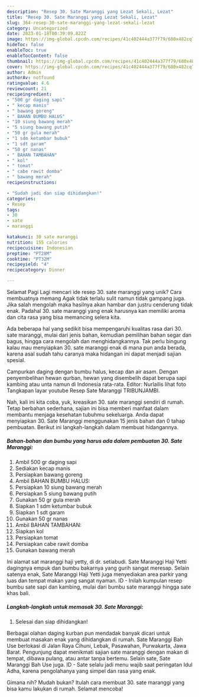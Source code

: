 ```yaml
---
description: "Resep 30. Sate Maranggi yang Lezat Sekali, Lezat"
title: "Resep 30. Sate Maranggi yang Lezat Sekali, Lezat"
slug: 364-resep-30-sate-maranggi-yang-lezat-sekali-lezat
category: Uncategorized
date: 2023-01-18T00:39:09.822Z
image: https://img-global.cpcdn.com/recipes/41c402444a377f79/680x482cq70/30-sate-maranggi-foto-resep-utama.jpg
hideToc: false
enableToc: true
enableTocContent: false
thumbnail: https://img-global.cpcdn.com/recipes/41c402444a377f79/680x482cq70/30-sate-maranggi-foto-resep-utama.jpg
cover: https://img-global.cpcdn.com/recipes/41c402444a377f79/680x482cq70/30-sate-maranggi-foto-resep-utama.jpg
author: Admin
authorAv: notfound
ratingvalue: 4.6
reviewcount: 21
recipeingredient:
- "500 gr daging sapi"
- " kecap manis"
- " bawang goreng"
- " BAHAN BUMBU HALUS"
- "10 siung bawang merah"
- "5 siung bawang putih"
- "50 gr gula merah"
- "1 sdm ketumbar bubuk"
- "1 sdt garam"
- "50 gr nanas"
- " BAHAN TAMBAHAN"
- " kol"
- " tomat"
- " cabe rawit domba"
- " bawang merah"
recipeinstructions:

- "Sudah jadi dan siap dihidangkan!"
categories:
- Resep
tags:
- 30
- sate
- maranggi

katakunci: 30 sate maranggi 
nutrition: 155 calories
recipecuisine: Indonesian
preptime: "PT28M"
cooktime: "PT32M"
recipeyield: "4"
recipecategory: Dinner

---
```



Selamat Pagi Lagi mencari ide resep 30. sate maranggi yang unik? Cara membuatnya memang Agak tidak terlalu sulit namun tidak gampang juga. Jika salah mengolah maka hasilnya akan hambar dan justru cenderung tidak enak. Padahal 30. sate maranggi yang enak harusnya kan memiliki aroma dan cita rasa yang bisa memancing selera kita.


Ada beberapa hal yang sedikit bisa mempengaruhi kualitas rasa dari 30. sate maranggi, mulai dari jenis bahan, kemudian pemilihan bahan segar dan bagus, hingga cara mengolah dan menghidangkannya. Tak perlu bingung kalau mau menyiapkan 30. sate maranggi enak di mana pun anda berada, karena asal sudah tahu caranya maka hidangan ini dapat menjadi sajian spesial.

Campurkan daging dengan bumbu halus, kecap dan air asam. Dengan penyembelihan hewan qurban, hewan yang disembelih dapat berupa sapi kambing atau unta namun di Indonesia rata-rata. Editor: Nurlailis lihat foto Tangkapan layar youtube Resep Sate Maranggi TRIBUNJAMBI.


Nah, kali ini kita coba, yuk, kreasikan 30. sate maranggi sendiri di rumah. Tetap berbahan sederhana, sajian ini bisa memberi manfaat dalam membantu menjaga kesehatan tubuhmu sekeluarga. Anda dapat menyiapkan 30. Sate Maranggi menggunakan 15 jenis bahan dan 0 tahap pembuatan. Berikut ini langkah-langkah dalam membuat hidangannya.

<!--inarticleads1-->

##### Bahan-bahan dan bumbu yang harus ada dalam pembuatan 30. Sate Maranggi:

1. Ambil 500 gr daging sapi
1. Sediakan  kecap manis
1. Persiapkan  bawang goreng
1. Ambil  BAHAN BUMBU HALUS:
1. Persiapkan 10 siung bawang merah
1. Persiapkan 5 siung bawang putih
1. Gunakan 50 gr gula merah
1. Siapkan 1 sdm ketumbar bubuk
1. Siapkan 1 sdt garam
1. Gunakan 50 gr nanas
1. Ambil  BAHAN TAMBAHAN:
1. Siapkan  kol
1. Persiapkan  tomat
1. Persiapkan  cabe rawit domba
1. Gunakan  bawang merah


Ini alamat sat maranggi haji yetty, di dr. setiabudi. Sate Maranggi Haji Yetti dagingnya empuk dan bumbu bakarnya yang gurih sangat meresap. Selain satenya enak, Sate Maranggi Haji Yetti juga menyediakan area parkir yang luas dan tempat makan yang sangat nyaman. ID - Inilah kumpulan resep bumbu sate sapi dan kambing, mulai dari bumbu sate maranggi hingga sate khas bali. 

<!--inarticleads2-->

##### Langkah-langkah untuk memasak 30. Sate Maranggi:


1. Selesai dan siap dihidangkan!

Berbagai olahan daging kurban pun mendadak banyak dicari untuk membuat masakan enak yang dihidangkan di rumah. Sate Maranggi Bah Use berlokasi di Jalan Raya Cihuni, Lebak, Pasawahan, Purwakarta, Jawa Barat. Pengunjung dapat menikmati sajian sate maranggi dengan makan di tempat, dibawa pulang, atau antar tanpa bertemu. Selain sate, Sate Maranggi Bah Use juga. ID - Sate selalu jadi menu wajib saat peringatan Idul Adha, karena pengolahanya yang simpel dan rasa yang enak. 

Gimana nih? Mudah bukan? Itulah cara membuat 30. sate maranggi yang bisa kamu lakukan di rumah. Selamat mencoba!
